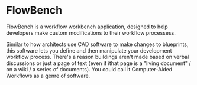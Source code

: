 # FlowBench
FlowBench is a workflow workbench application, designed to help developers make custom modifications to their workflow processess.

Similar to how architects use CAD software to make changes to blueprints, this software lets you define and then manipulate your development workflow process. There's a reason buildings aren't made based on verbal discussions or just a page of text (even if ithat page is a "living document" / on a wiki / a series of documents). You could call it Computer-Aided Workflows as a genre of software.
